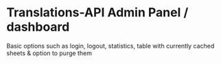 # Translations-API Admin Panel / dashboard

Basic options such as login, logout, statistics, table with currently cached sheets & option to purge them
